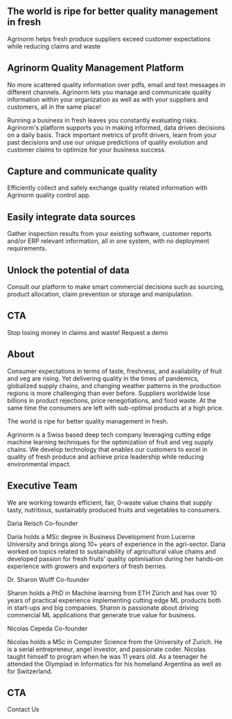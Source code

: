 The world is ripe for better quality management in fresh
--------------------------------------------------------
Agrinorm helps fresh produce suppliers exceed customer 
expectations while reducing claims and waste


Agrinorm Quality Management Platform
------------------------------------

No more scattered quality information over pdfs, email and text messages in 
different channels. Agrinorm lets you manage and communicate quality 
information within your organization as well as with your suppliers and 
customers, all in the same place! 

Running a business in fresh leaves you constantly evaluating risks. 
Agrinorm's platform supports you in making informed, data driven decisions on 
a daily basis. Track important metrics of profit drivers, learn from your past 
decisions and use our unique predictions of quality evolution and customer 
claims to optimize for your business success. 


Capture and communicate quality
-------------------------------
Efficiently collect and safely exchange quality related information with 
Agrinorm quality control app.

Easily integrate  data sources
------------------------------
Gather inspection results from your existing software, customer reports 
and/or ERP relevant information, all in one system, with no deployment 
requirements.

Unlock the potential of data 
----------------------------
Consult our platform to make smart commercial decisions such as sourcing, 
product allocation, claim prevention or storage and manipulation.

CTA
----
Stop losing money in claims and waste!
Request a demo

About
-----
Consumer expectations in terms of  taste, freshness, and availability of 
fruit and veg are rising. Yet delivering quality in the times of pandemics, 
globalized supply chains, and changing weather patterns in the production 
regions is more challenging than ever before. Suppliers worldwide lose 
billions in product rejections, price renegotiations, and food waste. 
At the same time the consumers are left with sub-optimal products at a high 
price.

The world is ripe for better quality management in fresh.

Agrinorm is a Swiss based deep tech company leveraging cutting edge machine 
learning techniques for the optimization of fruit and veg supply chains. 
We develop technology that enables our customers to excel in quality of fresh 
produce and achieve price leadership while reducing environmental impact.

Executive Team
---------------
We are working towards efficient, fair, 0-waste value chains that supply tasty, 
nutritious, sustainably produced fruits and vegetables to consumers.

Daria Reisch 
Co-founder

Daria holds a MSc degree in Business Development from Lucerne University and brings 
along 10+ years of experience in the agri-sector. Daria worked on topics related to 
sustainability of agricultural value chains and developed passion for fresh fruits’ 
quality optimisation during her hands-on experience with growers and exporters of fresh 
berries. 

Dr. Sharon Wulff
Co-founder

Sharon holds a PhD in Machine learning from ETH Zürich and has over 10 years of 
practical experience implementing cutting edge ML products both in start-ups and 
big companies. Sharon is passionate about driving commercial ML applications that 
generate true value for business.

Nicolas Cepeda
Co-founder

Nicolas holds a MSc in Computer Science from the University of Zurich. He is a 
serial entrepreneur, angel investor, and passionate coder. Nicolas taught 
himself to program when he was 11 years old. As a teenager he attended the 
Olympiad in Informatics for his homeland Argentina as well as for Switzerland.

CTA
----
Contact Us